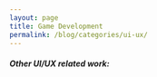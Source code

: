```yaml
---
layout: page
title: Game Development
permalink: /blog/categories/ui-ux/
---
```


<h5> Other UI/UX related work: </h5>

<div class="card">

</div>

